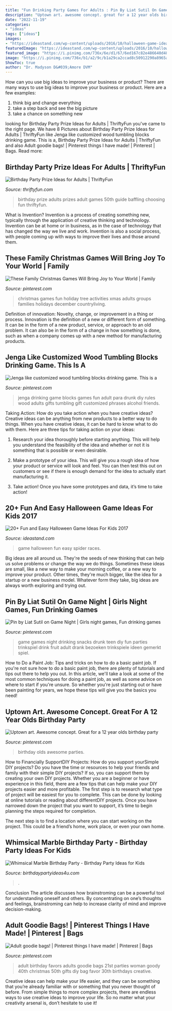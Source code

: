 ```yaml
---
title: "Fun Drinking Party Games For Adults : Pin By Liat Sutil On Game Night"
description: "Uptown art. awesome concept. great for a 12 year olds birthday party"
date: "2022-11-19"
categories:
- "ideas"
tags: ["ideas"]
images:
- "https://ideastand.com/wp-content/uploads/2016/10/halloween-game-ideas-for-kids/8-halloween-game-ideas-for-kids.jpg"
featuredImage: "https://ideastand.com/wp-content/uploads/2016/10/halloween-game-ideas-for-kids/8-halloween-game-ideas-for-kids.jpg"
featured_image: "https://i.pinimg.com/736x/6e/d1/67/6ed167c82e486640d484641475d18eab.jpg"
image: "https://i.pinimg.com/736x/b1/a2/9c/b1a29ca2ccad8c50912290a8965ad6cc--th-birthday-birthday-parties.jpg"
ShowToc: true
author: "Dr. Madyson D&#039;Amore DVM"
---
```



How can you use big ideas to improve your business or product?
There are many ways to use big ideas to improve your business or product. Here are a few examples: 
1. think big and change everything
2. take a step back and see the big picture
3. take a chance on something new 

	

		
looking for Birthday Party Prize Ideas for Adults | ThriftyFun you've came to the right page. We have 8 Pictures about Birthday Party Prize Ideas for Adults | ThriftyFun like Jenga like customized wood tumbling blocks drinking game. This is a, Birthday Party Prize Ideas for Adults | ThriftyFun and also Adult goodie bags! | Pinterest things I have made! | Pinterest | Bags. Read more:
		
    
## Birthday Party Prize Ideas For Adults | ThriftyFun

<img loading=lazy src="https://img.thrfun.com/img/025/657/birthday_prize_ideas_for_adults_l1.jpg" onerror="this.onerror=null;this.src='https://tse2.mm.bing.net/th?id=OIP.vRBzL9v4e9hvslZxB1eVigHaLF&amp;pid=15.1';" alt="Birthday Party Prize Ideas for Adults | ThriftyFun">

_Source: thriftyfun.com_

>birthday prize adults prizes adult games 50th guide baffling choosing fun thriftyfun. 

	

What is Invention?
Invention is a process of creating something new, typically through the application of creative thinking and technology. Invention can be at home or in business, as in the case of technology that has changed the way we live and work. Invention is also a social process, with people coming up with ways to improve their lives and those around them.

    
## These Family Christmas Games Will Bring Joy To Your World | Family

<img loading=lazy src="https://i.pinimg.com/736x/28/96/dd/2896dd920c626769600c0648d318e6d1.jpg" onerror="this.onerror=null;this.src='https://tse4.mm.bing.net/th?id=OIP.IxSSK5J_lQbQdZuPcfpFlgHaLH&amp;pid=15.1';" alt="These Family Christmas Games Will Bring Joy to Your World | Family">

_Source: pinterest.com_

>christmas games fun holiday tree activities xmas adults groups families holidays december countryliving. 

	

Definition of innovation: Novelty, change, or improvement in a thing or process.
Innovation is the definition of a new or different form of something. It can be in the form of a new product, service, or approach to an old problem. It can also be in the form of a change in how something is done, such as when a company comes up with a new method for manufacturing products.

    
## Jenga Like Customized Wood Tumbling Blocks Drinking Game. This Is A

<img loading=lazy src="https://i.pinimg.com/736x/6e/d1/67/6ed167c82e486640d484641475d18eab.jpg" onerror="this.onerror=null;this.src='https://tse4.mm.bing.net/th?id=OIP.1BN7W0ea6ycHcggPRiFxuwHaJ4&amp;pid=15.1';" alt="Jenga like customized wood tumbling blocks drinking game. This is a">

_Source: pinterest.com_

>jenga drinking game blocks games fun adult para drunk diy rules wood adults gifts tumbling gift customized phrases alcohol friends. 

	

Taking Action: How do you take action when you have creative ideas?
Creative ideas can be anything from new products to a better way to do things. When you have creative ideas, it can be hard to know what to do with them. Here are three tips for taking action on your ideas:
1. Research your idea thoroughly before starting anything. This will help you understand the feasibility of the idea and whether or not it is something that is possible or even desirable.

2. Make a prototype of your idea. This will give you a rough idea of how your product or service will look and feel. You can then test this out on customers or see if there is enough demand for the idea to actually start manufacturing it.

3. Take action! Once you have some prototypes and data, it’s time to take action!

    
## 20+ Fun And Easy Halloween Game Ideas For Kids 2017

<img loading=lazy src="https://ideastand.com/wp-content/uploads/2016/10/halloween-game-ideas-for-kids/8-halloween-game-ideas-for-kids.jpg" onerror="this.onerror=null;this.src='https://tse2.mm.bing.net/th?id=OIP.RPiQHDhO_mHl3GRWUQx-PwHaJ4&amp;pid=15.1';" alt="20+ Fun and Easy Halloween Game Ideas For Kids 2017">

_Source: ideastand.com_

>game halloween fun easy spider races. 

	

Big ideas are all around us. They're the seeds of new thinking that can help us solve problems or change the way we do things. Sometimes these ideas are small, like a new way to make your morning coffee, or a new way to improve your product. Other times, they're much bigger, like the idea for a startup or a new business model. Whatever form they take, big ideas are always worth exploring and trying out.

    
## Pin By Liat Sutil On Game Night | Girls Night Games, Fun Drinking Games

<img loading=lazy src="https://i.pinimg.com/736x/69/e6/c0/69e6c024072cf35785ac6c229aaa7edd.jpg" onerror="this.onerror=null;this.src='https://tse2.mm.bing.net/th?id=OIP.hN1jRhZvN1-nALr-2yB18gHaJ4&amp;pid=15.1';" alt="Pin by Liat Sutil on Game Night | Girls night games, Fun drinking games">

_Source: pinterest.com_

>game games night drinking snacks drunk teen diy fun parties trinkspiel drink fruit adult drank bezoeken trinkspiele ideen gemerkt spiel. 

	

How to Do a Paint Job: Tips and tricks on how to do a basic paint job.
If you're not sure how to do a basic paint job, there are plenty of tutorials and tips out there to help you out. In this article, we'll take a look at some of the most common techniques for doing a paint job, as well as some advice on where to start if you're unsure. So whether you're just starting out or have been painting for years, we hope these tips will give you the basics you need!

    
## Uptown Art. Awesome Concept. Great For A 12 Year Olds Birthday Party

<img loading=lazy src="https://i.pinimg.com/736x/b1/a2/9c/b1a29ca2ccad8c50912290a8965ad6cc--th-birthday-birthday-parties.jpg" onerror="this.onerror=null;this.src='https://tse1.mm.bing.net/th?id=OIP.k-9CxeazjRnGlckCaiVcuAHaJ6&amp;pid=15.1';" alt="Uptown art. Awesome concept. Great for a 12 year olds birthday party">

_Source: pinterest.com_

>birthday olds awesome parties. 

	

How to Financially SupportDIY Projects: How do you support yourSimple DIY projects?
Do you have the time or resources to help your friends and family with their simple DIY projects? If so, you can support them by creating your own DIY projects. Whether you are a beginner or have experience in this field, there are a few tips that can help make your DIY projects easier and more profitable.
The first step is to research what type of project will be easiest for you to complete. This can be done by looking at online tutorials or reading about differentDIY projects. Once you have narrowed down the project that you want to support, it’s time to begin planning the steps required for completion.

The next step is to find a location where you can start working on the project. This could be a friend’s home, work place, or even your own home.

    
## Whimsical Marble Birthday Party - Birthday Party Ideas For Kids

<img loading=lazy src="https://www.birthdaypartyideas4u.com/wp-content/uploads/2017/10/Whimsical-Marble-Birthday-Party-Dessert-Table.jpg" onerror="this.onerror=null;this.src='https://tse2.mm.bing.net/th?id=OIP.HCnnLEE1OBjj9z8PLRO50AHaJ_&amp;pid=15.1';" alt="Whimsical Marble Birthday Party - Birthday Party Ideas for Kids">

_Source: birthdaypartyideas4u.com_

>. 

	

Conclusion
The article discusses how brainstroming can be a powerful tool for understanding oneself and others. By concentrating on one’s thoughts and feelings, brainstroming can help to increase clarity of mind and improve decision-making.

    
## Adult Goodie Bags! | Pinterest Things I Have Made! | Pinterest | Bags

<img loading=lazy src="https://s-media-cache-ak0.pinimg.com/736x/9e/a4/0b/9ea40b9762a7e924375a66896bf720ab--rd-birthday-birthday-woman.jpg" onerror="this.onerror=null;this.src='https://tse1.mm.bing.net/th?id=OIP.KMFHlPFwRnAS7smPd0hLzQHaFj&amp;pid=15.1';" alt="Adult goodie bags! | Pinterest things I have made! | Pinterest | Bags">

_Source: pinterest.com_

>adult birthday favors adults goodie bags 21st parties woman goody 40th christmas 50th gifts diy bag favor 30th birthdays creative. 

	

Creative ideas can help make your life easier, and they can be something that you’re already familiar with or something that you never thought of before. From simple things to more complex projects, there are endless ways to use creative ideas to improve your life. So no matter what your creativity arsenal is, don’t hesitate to use it!

